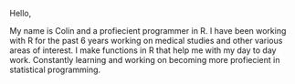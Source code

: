 Hello,

My name is Colin and a profiecient programmer in R. I have been working with R for the past 6 years working on medical studies and other various areas of interest. 
I make functions in R that help me with my day to day work. Constantly learning and working on becoming more profiecient in statistical programming.

